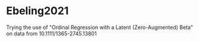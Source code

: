 # Ebeling2021
Trying the use of "Ordinal Regression with a Latent (Zero-Augmented) Beta" on data from 10.1111/1365-2745.13801
